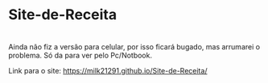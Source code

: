 # Site-de-Receita

#

Ainda não fiz a versão para celular, por isso ficará bugado, mas arrumarei o problema. Só da para ver pelo Pc/Notbook.

Link para o site: https://milk21291.github.io/Site-de-Receita/
